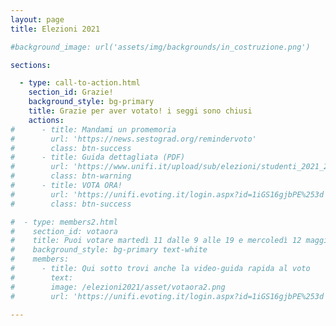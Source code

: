 ```yaml
---
layout: page
title: Elezioni 2021

#background_image: url('assets/img/backgrounds/in_costruzione.png')

sections:

  - type: call-to-action.html
    section_id: Grazie!
    background_style: bg-primary
    title: Grazie per aver votato! i seggi sono chiusi
    actions:
#      - title: Mandami un promemoria
#        url: 'https://news.sestograd.org/remindervoto'
#        class: btn-success
#      - title: Guida dettagliata (PDF)
#        url: 'https://www.unifi.it/upload/sub/elezioni/studenti_2021_2023/guida_voto_eligo.pdf'
#        class: btn-warning
#      - title: VOTA ORA!
#        url: 'https://unifi.evoting.it/login.aspx?id=1iGS16gjbPE%253d'
#        class: btn-success

#  - type: members2.html
#    section_id: votaora
#    title: Puoi votare martedì 11 dalle 9 alle 19 e mercoledì 12 maggio dalle 9 alle 18 su Eligo
#    background_style: bg-primary text-white
#    members:
#      - title: Qui sotto trovi anche la video-guida rapida al voto
#        text:
#        image: /elezioni2021/asset/votaora2.png
#        url: 'https://unifi.evoting.it/login.aspx?id=1iGS16gjbPE%253d'

---
```

